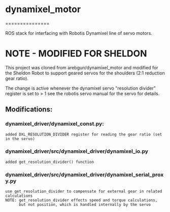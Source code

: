 # dynamixel_motor
===============

ROS stack for interfacing with Robotis Dynamixel line of servo motors.

# NOTE - MODIFIED FOR SHELDON
This project was cloned from arebgun/dynamixel_motor and modified for the Sheldon Robot 
to support geared servos for the shoulders (2:1 reduction gear ratio).

The change is active whenever the dynamixel servo "resolution divider" register is set to > 1
see the robotis servo manual for the servo for details.

## Modifications:  

  ### dynamixel_driver/dynamixel_const.py:
    added DXL_RESOLUTION_DIVIDER register for reading the gear ratio (set in the servo)

  ### dynamixel_driver/src/dynamixel_driver/dynamixel_io.py
    added get_resolution_divider() function

  ### dynamixel_driver/src/dynamixel_driver/dynamixel_serial_proxy.py
    use get_resolution_divider to compensate for external gear in related calculations
    NOTE: get_resolution_divider effects speed and torque calculations, 
          but not position, which is handled internally by the servo  

